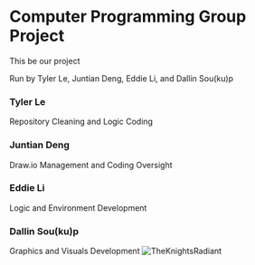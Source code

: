# Computer Programming Group Project

This be our project

Run by Tyler Le, Juntian Deng, Eddie Li, and Dallin Sou(ku)p
### Tyler Le
Repository Cleaning and Logic Coding
### Juntian Deng
Draw.io Management and Coding Oversight
### Eddie Li
Logic and Environment Development
### Dallin Sou(ku)p
Graphics and Visuals Development
![TheKnightsRadiant](https://github.com/TylerLeCmd/TheGangProject/blob/main/images/tyty+soup.jpg?raw=true)
